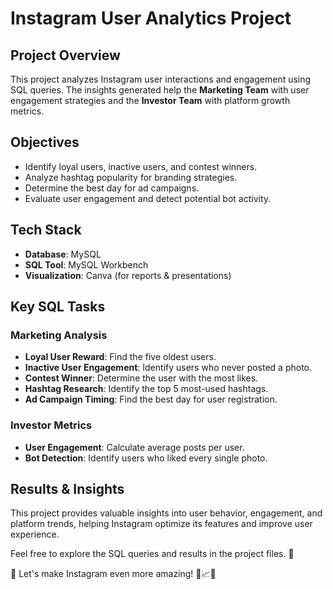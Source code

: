 # Instagram User Analytics Project

## **Project Overview**
This project analyzes Instagram user interactions and engagement using SQL queries. The insights generated help the **Marketing Team** with user engagement strategies and the **Investor Team** with platform growth metrics.

## **Objectives**
- Identify loyal users, inactive users, and contest winners.
- Analyze hashtag popularity for branding strategies.
- Determine the best day for ad campaigns.
- Evaluate user engagement and detect potential bot activity.

## **Tech Stack**
- **Database**: MySQL
- **SQL Tool**: MySQL Workbench
- **Visualization**: Canva (for reports & presentations)


## **Key SQL Tasks**
### **Marketing Analysis**
- **Loyal User Reward**: Find the five oldest users.
- **Inactive User Engagement**: Identify users who never posted a photo.
- **Contest Winner**: Determine the user with the most likes.
- **Hashtag Research**: Identify the top 5 most-used hashtags.
- **Ad Campaign Timing**: Find the best day for user registration.

### **Investor Metrics**
- **User Engagement**: Calculate average posts per user.
- **Bot Detection**: Identify users who liked every single photo.

## **Results & Insights**

This project provides valuable insights into user behavior, engagement, and platform trends, helping Instagram optimize its features and improve user experience.

Feel free to explore the SQL queries and results in the project files. 📁

🚀 Let's make Instagram even more amazing! 📸📈🤖


